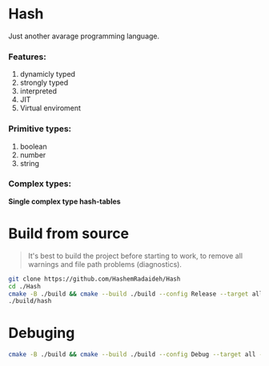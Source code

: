 # Hash

Just another avarage programming language.

### Features:

1. dynamicly typed
2. strongly typed
3. interpreted
4. JIT
5. Virtual enviroment

### Primitive types:

1. boolean
2. number
3. string

### Complex types:

**Single complex type hash-tables**

# Build from source

> It's best to build the project before starting to work, to remove all warnings and file path problems (diagnostics).

```bash
git clone https://github.com/HashemRadaideh/Hash
cd ./Hash
cmake -B ./build && cmake --build ./build --config Release --target all --
./build/hash
```

# Debuging

```bash
cmake -B ./build && cmake --build ./build --config Debug --target all -j 6 --
```
